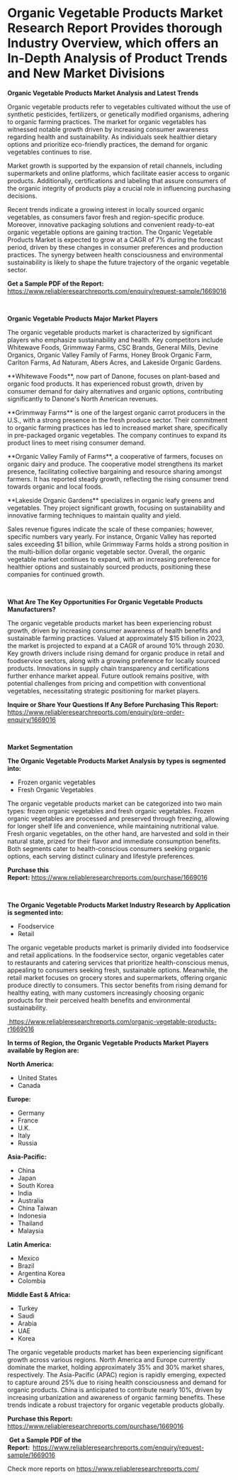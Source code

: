 <p><h1>Organic Vegetable Products Market Research Report Provides thorough Industry Overview, which offers an In-Depth Analysis of Product Trends and New Market Divisions</h1></p><p><strong>Organic Vegetable Products Market Analysis and Latest Trends</strong></p>
<p><p>Organic vegetable products refer to vegetables cultivated without the use of synthetic pesticides, fertilizers, or genetically modified organisms, adhering to organic farming practices. The market for organic vegetables has witnessed notable growth driven by increasing consumer awareness regarding health and sustainability. As individuals seek healthier dietary options and prioritize eco-friendly practices, the demand for organic vegetables continues to rise. </p><p>Market growth is supported by the expansion of retail channels, including supermarkets and online platforms, which facilitate easier access to organic products. Additionally, certifications and labeling that assure consumers of the organic integrity of products play a crucial role in influencing purchasing decisions. </p><p>Recent trends indicate a growing interest in locally sourced organic vegetables, as consumers favor fresh and region-specific produce. Moreover, innovative packaging solutions and convenient ready-to-eat organic vegetable options are gaining traction. The Organic Vegetable Products Market is expected to grow at a CAGR of 7% during the forecast period, driven by these changes in consumer preferences and production practices. The synergy between health consciousness and environmental sustainability is likely to shape the future trajectory of the organic vegetable sector.</p></p>
<p><strong>Get a Sample PDF of the Report:&nbsp;</strong> <a href="https://www.reliableresearchreports.com/enquiry/request-sample/1669016?utm_campaign=3210&utm_medium=2&utm_source=Github&utm_content=ia&utm_term=07042025&utm_id=organic-vegetable-products">https://www.reliableresearchreports.com/enquiry/request-sample/1669016</a></p>
<p>&nbsp;</p>
<p><strong>Organic Vegetable Products Major Market Players</strong></p>
<p><p>The organic vegetable products market is characterized by significant players who emphasize sustainability and health. Key competitors include Whitewave Foods, Grimmway Farms, CSC Brands, General Mills, Devine Organics, Organic Valley Family of Farms, Honey Brook Organic Farm, Carlton Farms, Ad Naturam, Abers Acres, and Lakeside Organic Gardens.</p><p>**Whitewave Foods**, now part of Danone, focuses on plant-based and organic food products. It has experienced robust growth, driven by consumer demand for dairy alternatives and organic options, contributing significantly to Danone's North American revenues.</p><p>**Grimmway Farms** is one of the largest organic carrot producers in the U.S., with a strong presence in the fresh produce sector. Their commitment to organic farming practices has led to increased market share, specifically in pre-packaged organic vegetables. The company continues to expand its product lines to meet rising consumer demand.</p><p>**Organic Valley Family of Farms**, a cooperative of farmers, focuses on organic dairy and produce. The cooperative model strengthens its market presence, facilitating collective bargaining and resource sharing amongst farmers. It has reported steady growth, reflecting the rising consumer trend towards organic and local foods.</p><p>**Lakeside Organic Gardens** specializes in organic leafy greens and vegetables. They project significant growth, focusing on sustainability and innovative farming techniques to maintain quality and yield.</p><p>Sales revenue figures indicate the scale of these companies; however, specific numbers vary yearly. For instance, Organic Valley has reported sales exceeding $1 billion, while Grimmway Farms holds a strong position in the multi-billion dollar organic vegetable sector. Overall, the organic vegetable market continues to expand, with an increasing preference for healthier options and sustainably sourced products, positioning these companies for continued growth.</p></p>
<p>&nbsp;</p>
<p><strong>What Are The Key Opportunities For Organic Vegetable Products Manufacturers?</strong></p>
<p><p>The organic vegetable products market has been experiencing robust growth, driven by increasing consumer awareness of health benefits and sustainable farming practices. Valued at approximately $15 billion in 2023, the market is projected to expand at a CAGR of around 10% through 2030. Key growth drivers include rising demand for organic produce in retail and foodservice sectors, along with a growing preference for locally sourced products. Innovations in supply chain transparency and certifications further enhance market appeal. Future outlook remains positive, with potential challenges from pricing and competition with conventional vegetables, necessitating strategic positioning for market players.</p></p>
<p><strong>Inquire or Share Your Questions If Any Before Purchasing This Report:</strong> <a href="https://www.reliableresearchreports.com/enquiry/pre-order-enquiry/1669016?utm_campaign=3210&utm_medium=2&utm_source=Github&utm_content=ia&utm_term=07042025&utm_id=organic-vegetable-products">https://www.reliableresearchreports.com/enquiry/pre-order-enquiry/1669016</a></p>
<p>&nbsp;</p>
<p><strong>Market Segmentation</strong></p>
<p><strong>The Organic Vegetable Products Market Analysis by types is segmented into:</strong></p>
<p><ul><li>Frozen organic vegetables</li><li>Fresh Organic Vegetables</li></ul></p>
<p><p>The organic vegetable products market can be categorized into two main types: frozen organic vegetables and fresh organic vegetables. Frozen organic vegetables are processed and preserved through freezing, allowing for longer shelf life and convenience, while maintaining nutritional value. Fresh organic vegetables, on the other hand, are harvested and sold in their natural state, prized for their flavor and immediate consumption benefits. Both segments cater to health-conscious consumers seeking organic options, each serving distinct culinary and lifestyle preferences.</p></p>
<p><strong>Purchase this Report:&nbsp;</strong><a href="https://www.reliableresearchreports.com/purchase/1669016?utm_campaign=3210&utm_medium=2&utm_source=Github&utm_content=ia&utm_term=07042025&utm_id=organic-vegetable-products">https://www.reliableresearchreports.com/purchase/1669016</a></p>
<p>&nbsp;</p>
<p><strong>The Organic Vegetable Products Market Industry Research by Application is segmented into:</strong></p>
<p><ul><li>Foodservice</li><li>Retail</li></ul></p>
<p><p>The organic vegetable products market is primarily divided into foodservice and retail applications. In the foodservice sector, organic vegetables cater to restaurants and catering services that prioritize health-conscious menus, appealing to consumers seeking fresh, sustainable options. Meanwhile, the retail market focuses on grocery stores and supermarkets, offering organic produce directly to consumers. This sector benefits from rising demand for healthy eating, with many customers increasingly choosing organic products for their perceived health benefits and environmental sustainability.</p></p>
<p><a href="https://www.reliableresearchreports.com/organic-vegetable-products-r1669016?utm_campaign=3210&utm_medium=2&utm_source=Github&utm_content=ia&utm_term=07042025&utm_id=organic-vegetable-products">&nbsp;https://www.reliableresearchreports.com/organic-vegetable-products-r1669016</a></p>
<p><strong>In terms of Region, the Organic Vegetable Products Market Players available by Region are:</strong></p>
<p>
    <p> <strong> North America: </strong>
        <ul>
            <li>United States</li>
            <li>Canada</li>
        </ul>
        </p> 
    <p> <strong> Europe: </strong>
        <ul>
            <li>Germany</li>
            <li>France</li>
            <li>U.K.</li>
            <li>Italy</li>
            <li>Russia</li>
        </ul>
        </p> 
    <p> <strong> Asia-Pacific: </strong>
        <ul>
            <li>China</li>
            <li>Japan</li>
            <li>South Korea</li>
            <li>India</li>
            <li>Australia</li>
            <li>China Taiwan</li>
            <li>Indonesia</li>
            <li>Thailand</li>
            <li>Malaysia</li>
        </ul>
        </p> 
    <p> <strong> Latin America: </strong>
        <ul>
            <li>Mexico</li>
            <li>Brazil</li>
            <li>Argentina Korea</li>
            <li>Colombia</li>
        </ul>
        </p> 
    <p> <strong> Middle East & Africa: </strong>
        <ul>
            <li>Turkey</li>
            <li>Saudi</li>
            <li>Arabia</li>
            <li>UAE</li>
            <li>Korea</li>
        </ul>
    </p>
    </p>
<p><p>The organic vegetable products market has been experiencing significant growth across various regions. North America and Europe currently dominate the market, holding approximately 35% and 30% market shares, respectively. The Asia-Pacific (APAC) region is rapidly emerging, expected to capture around 25% due to rising health consciousness and demand for organic products. China is anticipated to contribute nearly 10%, driven by increasing urbanization and awareness of organic farming benefits. These trends indicate a robust trajectory for organic vegetable products globally.</p></p>
<p><strong>Purchase this Report: </strong><a href="https://www.reliableresearchreports.com/purchase/1669016?utm_campaign=3210&utm_medium=2&utm_source=Github&utm_content=ia&utm_term=07042025&utm_id=organic-vegetable-products">https://www.reliableresearchreports.com/purchase/1669016</a></p>
<p>&nbsp;<strong>Get a Sample PDF of the Report:&nbsp;&nbsp;</strong><a href="https://www.reliableresearchreports.com/enquiry/request-sample/1669016?utm_campaign=3210&utm_medium=2&utm_source=Github&utm_content=ia&utm_term=07042025&utm_id=organic-vegetable-products">https://www.reliableresearchreports.com/enquiry/request-sample/1669016</a></p>
<p><strong></strong></p>
<p>Check more reports on <a href="https://www.reliableresearchreports.com/?utm_campaign=3210&utm_medium=2&utm_source=Github&utm_content=ia&utm_term=07042025&utm_id=organic-vegetable-products">https://www.reliableresearchreports.com/</a></p>